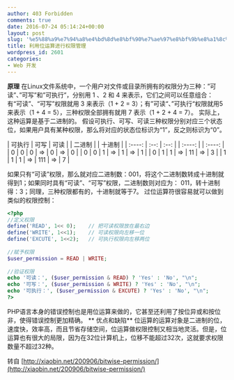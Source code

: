```yaml
---
author: 403 Forbidden
comments: true
date: 2016-07-24 05:14:24+00:00
layout: post
slug: '%e5%88%a9%e7%94%a8%e4%bd%8d%e8%bf%90%e7%ae%97%e8%bf%9b%e8%a1%8c%e6%9d%83%e9%99%90%e7%ae%a1%e7%90%86'
title: 利用位运算进行权限管理
wordpress_id: 2601
categories:
- Web 开发
---
```

**原理**
在Linux文件系统中，一个用户对文件或目录所拥有的权限分为三种：”可读”、”可写”和”可执行”，分别用 1 、2 和 4 来表示，它们之间可以任意组合：有“可读”、“可写”权限就用 3 来表示（1 + 2 = 3）；有”可读“、”可执行“权限就用5来表示（1 + 4 = 5），三种权限全部拥有就用 7 表示（1 + 2 + 4 = 7）。
实际上，这种运算是基于二进制的。
假设可执行、可写、可读三种权限分别对应三个状态位，如果用户具有某种权限，那么将对应的状态位标识为“1”，反之则标识为“0”。

| 可执行 | 可写 | 可读 |    | 二进制 |    | 十进制 |
| :----: | :--: | :--: |    | :----: |    | :----: |
| 0      | 0    | 0    | => | 0      | => | 0      |
| 0      | 0    | 1    | => | 1      | => | 1      |
| 0      | 1    | 1    | => | 11     | => | 3      |
| 1      | 1    | 1    | => | 111    | => | 7      |

如果只有“可读”权限，那么就对应二进制数：001，将这个二进制数转成十进制就得到1；如果同时具有“可读”、“可写”权限，二进制数则对应为： 011，转十进制得：3；同理，三种权限都有的，十进制就等于7。
过位运算符很容易就可以做到类似的权限控制：
```php
<?php
//定义权限
define('READ', 1<< 0);    // 把可读权限放在最右边
define('WRITE', 1<<1);    // 可读权限向左移一位
define('EXCUTE', 1<<2);   // 可执行权限向左移两位
 
//赋予权限
$user_permission = READ | WRITE;
 
//验证权限
echo '可读：', ($user_permission & READ) ? 'Yes' : 'No', "\n";
echo '可写：', ($user_permission & WRITE) ? 'Yes' : 'No', "\n";
echo '可执行：', ($user_permission & EXCUTE) ? 'Yes' : 'No', "\n";
?>
```

PHP语言本身的错误控制也是用位运算来做的，它甚至还利用了按位异或和按位非，使得错误控制更加精确。
**
优点和缺陷**
位运算的运算对象是二进制的位，速度快，效率高，而且节省存储空间，位运算做权限控制又相当地灵活。但是，位运算也有很大的局限，因为在32位计算机上，位移不能超过32次，这就要求权限数量不超过32种。

转自 [http://xiaobin.net/200906/bitwise-permission/](http://xiaobin.net/200906/bitwise-permission/)
